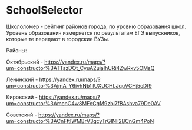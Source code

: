 # SchoolSelector
Школоломер - рейтинг районов города, по уровню образования школ. Уровень образования измеряется по результатам ЕГЭ выпускников, которые те передают в городские ВУЗы.


Районы:

Октябрьский - https://yandex.ru/maps/?um=constructor%3ATTszDOt_CyuA2uiaIhURi4ZwRxv5OMsQ

Ленинский   - https://yandex.ru/maps/?um=constructor%3AjmA_Y6ivhNb1ilUXUCHLJquVCHj5cDt9

Кировский   - https://yandex.ru/maps/?um=constructor%3AmcnC4w8MFoCgM9zbl7fBAshva79De0AV

Советский   - https://yandex.ru/maps/?um=constructor%3ACnFttIWMBrV3qcyTrGINli2BCnGm4PoN
